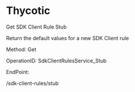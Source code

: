 #     Thycotic


Get SDK Client Rule Stub

Return the default values for a new SDK Client rule

Method: Get

OperationID: SdkClientRulesService_Stub

EndPoint:

/sdk-client-rules/stub
